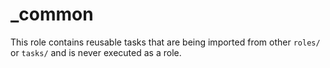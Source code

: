 # \_common

This role contains reusable tasks that are being imported from other `roles/`
or `tasks/` and is never executed as a role.
